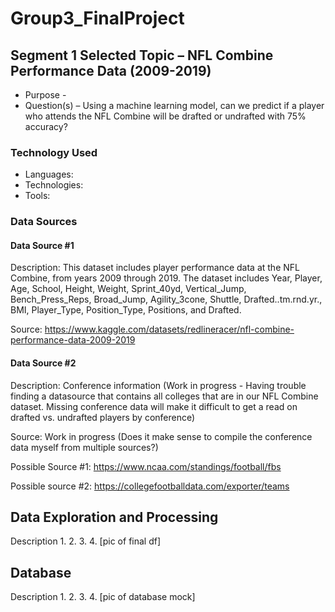 # Group3_FinalProject

## Segment 1 Selected Topic – NFL Combine Performance Data (2009-2019)

* Purpose - 
* Question(s) – Using a machine learning model, can we predict if a player who attends the NFL Combine will be drafted or undrafted with 75% accuracy?

### Technology Used
* Languages: 
* Technologies:
* Tools:

### Data Sources
#### Data Source #1
Description: This dataset includes player performance data at the NFL Combine, from years 2009 through 2019. The dataset includes Year, Player, Age, School, Height, Weight, Sprint_40yd, Vertical_Jump, Bench_Press_Reps, Broad_Jump, Agility_3cone, Shuttle, Drafted..tm.rnd.yr., BMI, Player_Type, Position_Type, Positions, and Drafted.

Source: https://www.kaggle.com/datasets/redlineracer/nfl-combine-performance-data-2009-2019

#### Data Source #2 
Description: Conference information
(Work in progress - Having trouble finding a datasource that contains all colleges that are in our NFL Combine dataset. Missing conference data will make it difficult to get a read on drafted vs. undrafted players by conference)

Source: Work in progress (Does it make sense to compile the conference data myself from multiple sources?)

Possible Source #1: https://www.ncaa.com/standings/football/fbs

Possible source #2: https://collegefootballdata.com/exporter/teams

## Data Exploration and Processing
Description
1.
2.
3.
4.
[pic of final df]

## Database
Description
1. 
2.
3.
4.
[pic of database mock]





